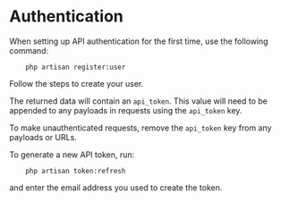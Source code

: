 # Authentication

When setting up API authentication for the first time, use the following command:

        php artisan register:user
        
Follow the steps to create your user.
        
The returned data will contain an `api_token`. This value will need to be appended to any payloads in requests using the `api_token` key.

To make unauthenticated requests, remove the `api_token` key from any payloads or URLs. 

To generate a new API token, run:

        php artisan token:refresh
        
and enter the email address you used to create the token.